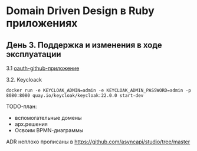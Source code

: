 # Domain Driven Design в Ruby приложениях

## День 3. Поддержка и изменения в ходе эксплуатации

3.1 [oauth-github-приложение](oauth-github)

3.2. Keycloack

```
docker run -e KEYCLOAK_ADMIN=admin -e KEYCLOAK_ADMIN_PASSWORD=admin -p 8080:8080 quay.io/keycloak/keycloak:22.0.0 start-dev 
```

TODO-план:
- вспомогательные домены
- арх.решения
- Освоим BPMN-диаграммы

ADR неплохо прописаны в https://github.com/asyncapi/studio/tree/master
